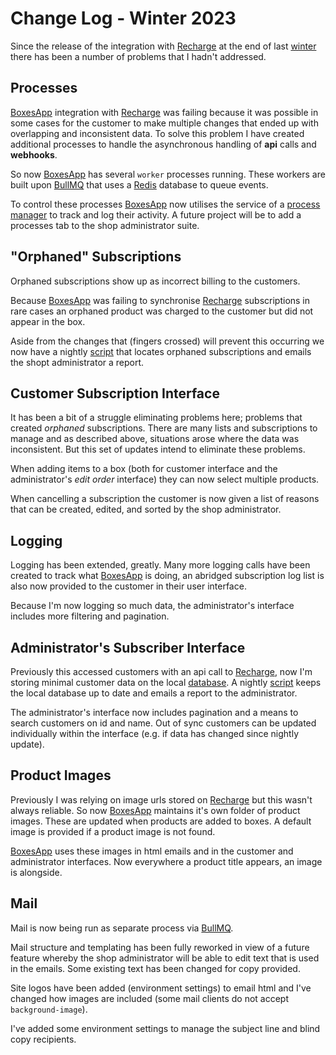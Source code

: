 # Change Log - Winter 2023

Since the release of the integration with [Recharge][recharge] at the end of
last [winter][changelog2023] there has been a number of problems that I hadn't
addressed.

## Processes

[BoxesApp][boxesapp] integration with [Recharge][recharge] was failing because
it was possible in some cases for the customer to make multiple changes that
ended up with overlapping and inconsistent data. To solve this problem I have
created additional processes to handle the asynchronous handling of **api**
calls and **webhooks**.

So now [BoxesApp][boxesapp] has several `worker` processes running. These
workers are built upon [BullMQ][bullmq] that uses a [Redis][redis] database to
queue events.

To control these processes [BoxesApp][boxesapp] now utilises the service of a
[process manager][pm2] to track and log their activity. A future project will
be to add a processes tab to the shop administrator suite.

## "Orphaned" Subscriptions

Orphaned subscriptions show up as incorrect billing to the
customers.

Because [BoxesApp][boxesapp] was failing to synchronise [Recharge][recharge]
subscriptions in rare cases an orphaned product was charged to the customer
but did not appear in the box.

Aside from the changes that (fingers crossed) will prevent this occurring we
now have a nightly [script][cron] that locates orphaned subscriptions and
emails the shopt administrator a report.

## Customer Subscription Interface

It has been a bit of a struggle eliminating problems here; problems that created *orphaned*
subscriptions. There are many lists and subscriptions to manage and as described
above, situations arose where the data was inconsistent. But this set of updates
intend to eliminate these problems.

When adding items to a box (both for customer interface and the administrator's
*edit order* interface) they can now select multiple products.

When cancelling a subscription the customer is now given a list of reasons that
can be created, edited, and sorted by the shop administrator.

## Logging

Logging has been extended, greatly. Many more logging calls have been created to track
what [BoxesApp][boxesapp] is doing, an abridged subscription log list is also now provided to
the customer in their user interface.

Because I'm now logging so much data, the administrator's interface includes more
filtering and pagination.

## Administrator's Subscriber Interface

Previously this accessed customers with an api call to [Recharge][recharge],
now I'm storing minimal customer data on the local [database][mongo]. A nightly
[script][cron] keeps the local database up to date and emails a report to the administrator.

The administrator's interface now includes pagination and a means to search
customers on id and name. Out of sync customers can be updated individually
within the interface (e.g. if data has changed since nightly update).

## Product Images

Previously I was relying on image urls stored on [Recharge][recharge] but this
wasn't always reliable. So now [BoxesApp][boxesapp] maintains it's own folder
of product images. These are updated when products are added to boxes. A
default image is provided if a product image is not found.

[BoxesApp][boxesapp] uses these images in html emails and in the customer and
administrator interfaces. Now everywhere a product title appears, an image is
alongside.

## Mail

Mail is now being run as separate process via [BullMQ][bullmq].

Mail structure and templating has been fully reworked in view of a future
feature whereby the shop administrator will be able to edit text that is used
in the emails. Some existing text has been changed for copy provided.

Site logos have been added (environment settings) to email html and I've changed how images are
included (some mail clients do not accept `background-image`).

I've added some environment settings to manage the subject line and blind copy
recipients.


[boxesapp]: https://boxesapp.nz/
[recharge]: https://rechargepayments.com/
[shopify]: https://www.shopify.com/
[changelog2023]: https://boxesapp.com/changelog-winter-2023
[bullmq]: https://bullmq.com
[redis]: https://redis.com
[pm2]: https://pm2.com
[mongo]: https://mongodb.com
[cron]: https://www.man7.org/linux/man-pages/man8/cron.8.html

